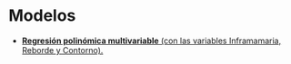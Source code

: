 # Modelos

* [**Regresión polinómica multivariable** (con las variables Inframamaria, Reborde y Contorno).](v2/multivariate_polinomial_regression/README.md)
